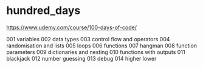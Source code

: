 # hundred_days
https://www.udemy.com/course/100-days-of-code/

001 variables
002 data types
003 control flow and operators
004 randomisation and lists
005 loops
006 functions
007 hangman
008 function parameters
009 dictionaries and nesting
010 functions with outputs
011 blackjack
012 number guessing
013 debug
014 higher lower